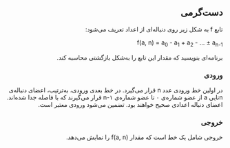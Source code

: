 <div dir="rtl" style="text-align: right;">

## ‫دست‌گرمی

‫تابع f به شکل زیر روی دنباله‌ای از اعداد تعریف می‌شود:

<div dir="ltr">f(a, n) = a<sub>0</sub> - a<sub>1</sub> + a<sub>2</sub> - &hellip; &plusmn; a<sub>n-1</sub></div>

‫برنامه‌ای بنویسید که مقدار این تابع را به‌شکل بازگشتی محاسبه کند.

### ‫ورودی

‫در اولین خط ورودی عدد n قرار می‌گیرد. در خط بعدی ورودی، به‌ترتیب، اعضای دنباله‌ی nتایی a از عضو شماره‌ی ۰ تا عضو شماره‌ی n-۱ قرار می‌گیرند که با فاصله جدا شده‌اند. اعضای دنباله اعدادی صحیح خواهند بود. تضمین می‌شود ورودی معتبر است.

### ‫خروجی

‫خروجی شامل یک خط است که مقدار <span dir="ltr">‪f(a, n)‬</span> را نمایش می‌دهد.

</div>